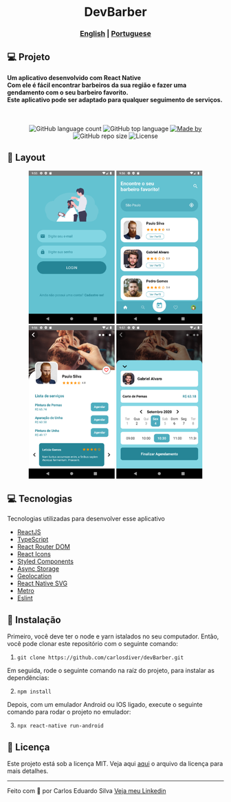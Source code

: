 <h1 align="center">
  DevBarber
</h1>
<h3 align="center">
  <a href="./README.md">English</a> |
  <a href="./README_PT.md">Portuguese</a>
</h3>

## 💻 Projeto

<h4>
  Um aplicativo desenvolvido com React Native </br>
  Com ele é fácil encontrar barbeiros da sua região e fazer uma gendamento com o seu barbeiro favorito. </br>
  Este aplicativo pode ser adaptado para qualquer seguimento de serviços. </br>
</h4>
<br />
<p align="center">
<img alt="GitHub language count" src="https://img.shields.io/github/languages/count/carlosdiver/devBarber?logoColor=%2363C2D1&style=plastic">

<img alt="GitHub top language" src="https://img.shields.io/github/languages/top/carlosdiver/devBarber?logoColor=%2363C2D1&style=plastic">

  <a href="https://www.linkedin.com/in/carlos-silva-devs/" target="_blank" rel="noopener noreferrer">
    <img alt="Made by" src="https://img.shields.io/badge/made%20by-Carlos%20Eduardo-63C2D1">
  </a>
 <img alt="GitHub repo size" src="https://img.shields.io/github/repo-size/carlosdiver/devBarber?logoColor=%2363C2D1&style=plastic">
  
  <img alt="License" src="https://img.shields.io/badge/license-MIT-brightgreen">
</p>

## 🎨 Layout

<p align="center">
    <img alt="GoBarber" title="#GoBarber" src=".screenshots/1.png" width="200px" />
    <img alt="GoBarber" title="#GoBarber" src=".screenshots/2.png" width="200px" />
    <img alt="GoBarber" title="#GoBarber" src=".screenshots/3.png" width="200px" />
    <img alt="GoBarber" title="#GoBarber" src=".screenshots/4.png" width="200px" />
</p>

## 💻 Tecnologias

Tecnologias utilizadas para desenvolver esse aplicativo

- [ReactJS](https://reactjs.org/)
- [TypeScript](https://www.typescriptlang.org/)
- [React Router DOM](https://reacttraining.com/react-router/)
- [React Icons](https://react-icons.netlify.com/#/)
- [Styled Components](https://styled-components.com/)
- [Async Storage](https://reactnative.dev/docs/asyncstorage)
- [Geolocation](https://reactnative.dev/docs/geolocation.html)
- [React Native SVG](https://github.com/react-native-community/react-native-svg)
- [Metro](https://facebook.github.io/metro/)
- [Eslint](https://eslint.org/)

## 🚀 Instalação

Primeiro, você deve ter o node e yarn istalados no seu computador.
Então, você pode clonar este repositório com o seguinte comando:

1. `git clone https://github.com/carlosdiver/devBarber.git`

Em seguida, rode o seguinte comando na raíz do projeto, para instalar as dependências:

2. `npm install`

Depois, com um emulador Android ou IOS ligado, execute o seguinte comando para rodar o projeto no emulador:

3. `npx react-native run-android`

## 📝 Licença

Este projeto está sob a licença MIT. Veja aqui [aqui](LICENSE) o arquivo da licença para mais detalhes.

---

Feito com 💙 por Carlos Eduardo Silva <a target="_blank" href="https://www.linkedin.com/in/carlos-silva-devs/">Veja meu Linkedin</a>
